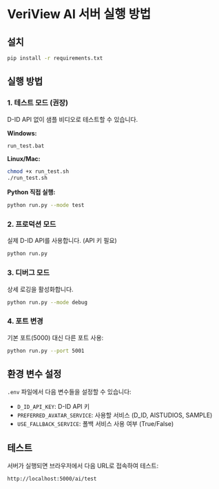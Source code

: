 # VeriView AI 서버 실행 방법

## 설치

```bash
pip install -r requirements.txt
```

## 실행 방법

### 1. 테스트 모드 (권장)
D-ID API 없이 샘플 비디오로 테스트할 수 있습니다.

**Windows:**
```bash
run_test.bat
```

**Linux/Mac:**
```bash
chmod +x run_test.sh
./run_test.sh
```

**Python 직접 실행:**
```bash
python run.py --mode test
```

### 2. 프로덕션 모드
실제 D-ID API를 사용합니다. (API 키 필요)

```bash
python run.py
```

### 3. 디버그 모드
상세 로깅을 활성화합니다.

```bash
python run.py --mode debug
```

### 4. 포트 변경
기본 포트(5000) 대신 다른 포트 사용:

```bash
python run.py --port 5001
```

## 환경 변수 설정

`.env` 파일에서 다음 변수들을 설정할 수 있습니다:

- `D_ID_API_KEY`: D-ID API 키
- `PREFERRED_AVATAR_SERVICE`: 사용할 서비스 (D_ID, AISTUDIOS, SAMPLE)
- `USE_FALLBACK_SERVICE`: 폴백 서비스 사용 여부 (True/False)

## 테스트

서버가 실행되면 브라우저에서 다음 URL로 접속하여 테스트:

```
http://localhost:5000/ai/test
```
